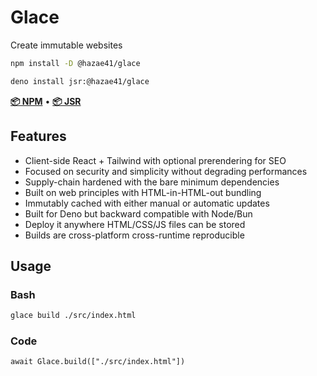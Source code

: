 # Glace

Create immutable websites

```bash
npm install -D @hazae41/glace
```

```bash
deno install jsr:@hazae41/glace
```

[**📦 NPM**](https://www.npmjs.com/package/@hazae41/glace) • [**📦 JSR**](https://jsr.io/@hazae41/glace)

## Features

- Client-side React + Tailwind with optional prerendering for SEO
- Focused on security and simplicity without degrading performances
- Supply-chain hardened with the bare minimum dependencies
- Built on web principles with HTML-in-HTML-out bundling
- Immutably cached with either manual or automatic updates
- Built for Deno but backward compatible with Node/Bun
- Deploy it anywhere HTML/CSS/JS files can be stored
- Builds are cross-platform cross-runtime reproducible

## Usage

### Bash 

```bash
glace build ./src/index.html
```

### Code

```tsx
await Glace.build(["./src/index.html"])
```